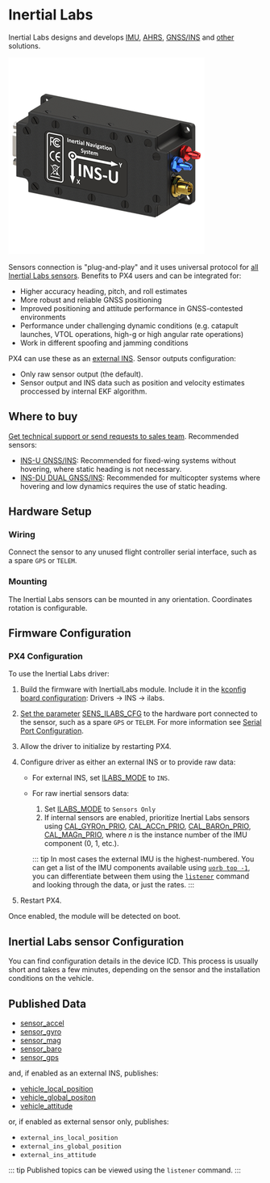 # Inertial Labs

Inertial Labs designs and develops [IMU](https://inertiallabs.com/products/imu-inertial-measurement-units/), [AHRS](https://inertiallabs.com/products/ahrs/), [GNSS/INS](https://inertiallabs.com/products/ins-inertial-navigation-systems/) and [other](https://inertiallabs.com/) solutions.

![INS-U](../../assets/hardware/sensors/inertial/ilabs-ins-u.png)

Sensors connection is "plug-and-play" and it uses universal protocol for [all Inertial Labs sensors](https://inertiallabs.com/).
Benefits to PX4 users and can be integrated for:

- Higher accuracy heading, pitch, and roll estimates
- More robust and reliable GNSS positioning
- Improved positioning and attitude performance in GNSS-contested environments
- Performance under challenging dynamic conditions (e.g. catapult launches, VTOL operations, high-g or high angular rate operations)
- Work in different spoofing and jamming conditions

PX4 can use these as an [external INS](../sensor/inertial_navigation_systems.md).
Sensor outputs configuration:

- Only raw sensor output (the default).
- Sensor output and INS data such as position and velocity estimates proccessed by internal EKF algorithm.

## Where to buy

[Get technical support or send requests to sales team](https://inertiallabs.com/inertial-labs-inc/contact-inertial-labs-team/).
Recommended sensors:

- [INS-U GNSS/INS](https://inertiallabs.com/ins-u-datasheet): Recommended for fixed-wing systems without hovering, where static heading is not necessary.
- [INS-DU DUAL GNSS/INS](https://inertiallabs.com/ins-du-datasheet): Recommended for multicopter systems where hovering and low dynamics requires the use of static heading.

## Hardware Setup

### Wiring

Connect the sensor to any unused flight controller serial interface, such as a spare `GPS` or `TELEM`.

### Mounting

The Inertial Labs sensors can be mounted in any orientation. Coordinates rotation is configurable.

## Firmware Configuration

### PX4 Configuration

To use the Inertial Labs driver:

1. Build the firmware with InertialLabs module. Include it in the [kconfig board configuration](../hardware/porting_guide_config.md#px4-board-configuration-kconfig): Drivers -> INS -> ilabs.
1. [Set the parameter](../advanced_config/parameters.md) [SENS_ILABS_CFG](../advanced_config/parameter_reference.md#SENS_ILABS_CFG) to the hardware port connected to the sensor, such as a spare `GPS` or `TELEM`. For more information see [Serial Port Configuration](../peripherals/serial_configuration.md).
1. Allow the driver to initialize by restarting PX4.
1. Configure driver as either an external INS or to provide raw data:
   - For external INS, set [ILABS_MODE](../advanced_config/parameter_reference.md#ILABS_MODE) to `INS`.
   - For raw inertial sensors data:
     1. Set [ILABS_MODE](../advanced_config/parameter_reference.md#ILABS_MODE) to `Sensors Only`
     1. If internal sensors are enabled, prioritize Inertial Labs sensors using [CAL_GYROn_PRIO](../advanced_config/parameter_reference.md#CAL_GYRO0_PRIO), [CAL_ACCn_PRIO](../advanced_config/parameter_reference.md#CAL_ACC0_PRIO), [CAL_BAROn_PRIO](../advanced_config/parameter_reference.md#CAL_BARO0_PRIO), [CAL_MAGn_PRIO](../advanced_config/parameter_reference.md#CAL_MAG0_PRIO), where _n_ is the instance number of the IMU component (0, 1, etc.).

     ::: tip
     In most cases the external IMU is the highest-numbered.
     You can get a list of the IMU components available using [`uorb top -1`](../middleware/uorb.md#uorb-top-command), you can differentiate between them using the [`listener`](../modules/modules_command.md#listener) command and looking through the data, or just the rates.
     :::

1. Restart PX4.

Once enabled, the module will be detected on boot.

## Inertial Labs sensor Configuration

You can find configuration details in the device ICD.
This process is usually short and takes a few minutes, depending on the sensor and the installation conditions on the vehicle.

## Published Data

- [sensor_accel](../msg_docs/SensorAccel.md)
- [sensor_gyro](../msg_docs/SensorGyro.md)
- [sensor_mag](../msg_docs/SensorMag.md)
- [sensor_baro](../msg_docs/SensorBaro.md)
- [sensor_gps](../msg_docs/SensorGps.md)

and, if enabled as an external INS, publishes:

- [vehicle_local_position](../msg_docs/VehicleLocalPosition.md)
- [vehicle_global_positon](../msg_docs/VehicleGlobalPosition.md)
- [vehicle_attitude](../msg_docs/VehicleAttitude.md)

or, if enabled as external sensor only, publishes:

- `external_ins_local_position`
- `external_ins_global_position`
- `external_ins_attitude`

::: tip
Published topics can be viewed using the `listener` command.
:::
